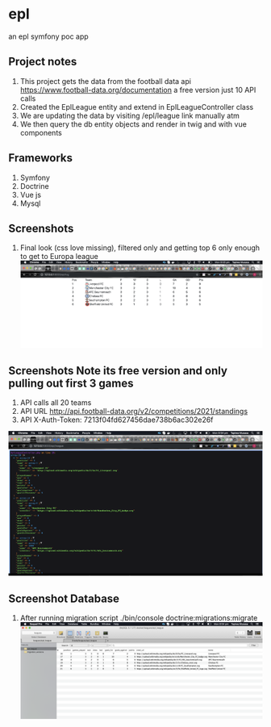# epl
an epl symfony poc app


## Project notes
1. This project gets the data from the football data api https://www.football-data.org/documentation a free version just 10 API calls
2. Created the EplLeague entity and extend in EplLeagueController class
3. We are updating the data by visiting /epl/league link manually atm
4. We then query the db entity objects and render in twig and with vue components

## Frameworks
1. Symfony
2. Doctrine
3. Vue js
4. Mysql

## Screenshots
1. Final look (css love missing), filtered only and getting top 6 only enough to get to Europa league
![alt text](log.png)


## Screenshots Note its free version and only pulling out first 3 games
1. API calls all 20 teams
2. API URL http://api.football-data.org/v2/competitions/2021/standings 
3. API X-Auth-Token: 7213f04fd627456dae738b6ac302e26f

 ![alt text](api.png)
 
## Screenshot Database
1. After running migration script ./bin/console doctrine:migrations:migrate
![alt text](db.png)